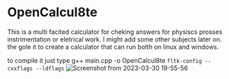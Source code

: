 # OpenCalcul8te
This is a multi facited calculator for cheking answers for physiscs prosses instrimentation or eletrical work. I might add some other subjects later on.
the gole it to create a calculator that can run bolth on linux and windows.

to compile it  just type g++ main.cpp -o OpenCalcul8te ``fltk-config --cxxflags --ldflags``
![Screenshot from 2023-03-30 19-55-56](https://user-images.githubusercontent.com/24902960/228996147-1c270ea0-ae65-4814-bc6d-d920a5534281.png)
